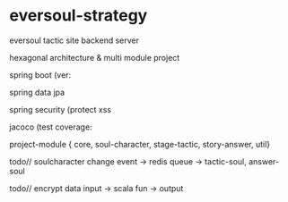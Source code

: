 # eversoul-strategy


eversoul tactic site backend server

hexagonal architecture & multi module project

spring boot (ver:

spring data jpa

spring security (protect xss

jacoco (test coverage:



project-module { core, soul-character, stage-tactic, story-answer, util}



todo//
soulcharacter change event -> redis queue -> tactic-soul, answer-soul 

todo//
encrypt data input -> scala fun -> output


